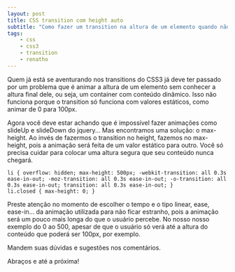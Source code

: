 ```yaml
---
layout: post
title: CSS transition com height auto
subtitle: "Como fazer um transition na altura de um elemento quando não conhecemos a altura dele"
tags:
    - css
    - css3
    - transition
    - renatho
---
```


Quem já está se aventurando nos transitions do CSS3 já deve ter passado por um problema que é animar a altura de um elemento sem conhecer a altura final dele, ou seja, um container com conteúdo dinâmico. Isso não funciona porque o transition só funciona com valores estáticos, como animar de 0 para 100px.

Agora você deve estar achando que é impossível fazer animações como slideUp e slideDown do jquery... Mas encontramos uma solução: o max-height. Ao invés de fazermos o transition no height, fazemos no max-height, pois a animação será feita de um valor estático para outro. Você só precisa cuidar para colocar uma altura segura que seu conteúdo nunca chegará.

	li { overflow: hidden; max-height: 500px; -webkit-transition: all 0.3s ease-in-out; -moz-transition: all 0.3s ease-in-out; -o-transition: all 0.3s ease-in-out; transition: all 0.3s ease-in-out; }
	li.closed { max-height: 0; }

Preste atenção no momento de escolher o tempo e o tipo linear, ease, ease-in... da animação utilizada para não ficar estranho, pois a animação será um pouco mais longa do que o usuário percebe. No nosso nosso exemplo do 0 ao 500, apesar de que o usuário só verá até a altura do conteúdo que poderá ser 100px, por exemplo.

Mandem suas dúvidas e sugestões nos comentários.

Abraços e até a próxima!